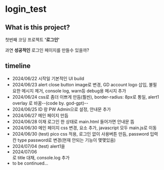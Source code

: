 # login_test

## What is this project?

첫번째 코딩 프로젝트 __**'로그인'**__

과연 __성공적인__ 로그인 페이지를 만들수 있을까?

## timeline

- 2024/06/22 시작일 기본적인 UI build
- 2024/06/23 alert close button image로 변경, GD account logo 삽입, 불필요한 메시지 제거, console log, warn등 debug용 메시지 추가
- 2024/06/24 css로 좀더 이쁘게 만듬(훨씬), border-radius: 8px로 통일, alert1 overlay 로 바꿈--(code by. god-gpt)--
- 2024/06/25 ID 랑 PW Admin으로 설정, 안내문 추가
- 2024/06/27 메인 페이지 만듬
- 2024/06/28 이재 로그인 한 상태로 main.html 들어가면 안내문 뜸
- 2024/06/30 메인 페이지 css 변경, 요소 추가, javascript 모두 main.js로 이동
- 2024/06/30 (test) pico css 적용, 로그인 없이 사용버튼 만듬, password 입력칸 type password로 변경(현재 안되는 기능이 몇몇있음)
- 2024/07/04 (test) alert1을 <dialog>로 바꿈, 안쓰는 css정리, 일부 텍스트 변경
- 2024/07/06 <nav>로 title 대채, console.log 추가
- to be continued...

